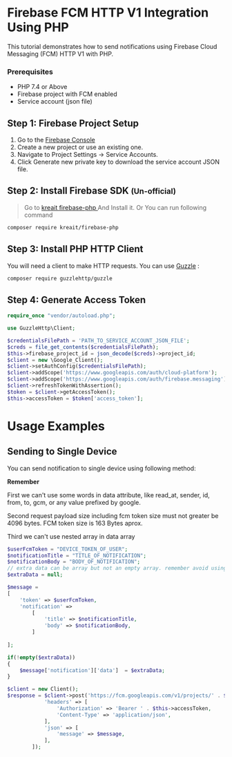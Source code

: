 <h1>Firebase FCM HTTP V1 Integration Using PHP</h1>
<p>This tutorial demonstrates how to send notifications using Firebase Cloud Messaging (FCM) HTTP V1 with PHP.</p>

<h3>Prerequisites</h3>

<ul>
<li>PHP 7.4 or Above</li>
<li>Firebase project with FCM enabled</li>
<li>Service account (json file)</li>
</ul>

<h2>Step 1: Firebase Project Setup</h2>
<ol>
<li>Go to the <a href="https://console.firebase.google.com">Firebase Console</a></li>
<li>Create a new project or use an existing one.</li>
<li>Navigate to Project Settings → Service Accounts.</li>
<li>Click Generate new private key to download the service account JSON file.</li>

</ol>

<h2>Step 2: Install Firebase SDK <small>(Un-official)</small> </h2>

> Go to <a href="https://github.com/kreait/firebase-php"> kreait firebase-php </a> And Install it.
> Or You can run following command

```bash
composer require kreait/firebase-php
```

<h2>Step 3: Install PHP HTTP Client </h2>
You will need a client to make HTTP requests. You can use <a href="https://github.com/guzzle/guzzle">Guzzle</a> :

```bash
composer require guzzlehttp/guzzle
```

<h2>Step 4: Generate Access Token</h2>

```php
require_once "vendor/autoload.php";

use GuzzleHttp\Client;

$credentialsFilePath = 'PATH_TO_SERVICE_ACCOUNT_JSON_FILE';
$creds = file_get_contents($credentialsFilePath);
$this->firebase_project_id = json_decode($creds)->project_id;
$client = new \Google_Client();
$client->setAuthConfig($credentialsFilePath);
$client->addScope('https://www.googleapis.com/auth/cloud-platform');
$client->addScope('https://www.googleapis.com/auth/firebase.messaging');
$client->refreshTokenWithAssertion();
$token = $client->getAccessToken();
$this->accessToken = $token['access_token'];
```

<h1>Usage Examples</h1>

<h2>Sending to Single Device</h2>

You can send notification to single device using following method:

<b>Remember</b>
<p>First we can't use some words in data attribute, like read_at, sender, id, from, to,  gcm, or any value prefixed by google.</p>
<p>Second request payload size including fcm token  size must not greater be 4096 bytes. FCM token size is 163 Bytes aprox.</p>
<p>Third we can't use nested array in data array</p>

```php
$userFcmToken = "DEVICE_TOKEN_OF_USER";
$notificationTitle = "TITLE_OF_NOTIFICATION";
$notificationBody = "BODY_OF_NOTIFICATION";
// extra data can be array but not an empty array. remember avoid using Firebase reserved keyword or prefixes of these keywords. 
$extraData = null;

$message = 
[
    'token' => $userFcmToken,
    'notification' => 
        [
            'title' => $notificationTitle,
            'body' => $notificationBody,
        ]
        
];

if(!empty($extraData))
{
    $message['notification']['data']  = $extraData;
}

$client = new Client();
$response = $client->post('https://fcm.googleapis.com/v1/projects/' . $this->firebase_project_id . '/messages:send', [
            'headers' => [
                'Authorization' => 'Bearer ' . $this->accessToken,
                'Content-Type' => 'application/json',
            ],
            'json' => [
                'message' => $message,
            ],
        ]);
```
